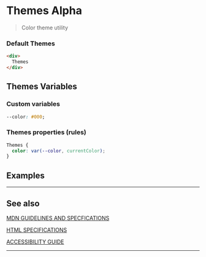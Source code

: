# Themes <span role="note" aria-label="status">Alpha</span>

> Color theme utility

### Default Themes

```html preview
<div>
  Themes
</div>
```

## Themes Variables

### Custom variables

```css
--color: #000;
```

### Themes properties (rules)

```css
Themes {
  color: var(--color, currentColor);
}
```

## Examples

----
## See also



[MDN GUIDELINES AND SPECFICATIONS](https: ':_target="_blank"')

[HTML SPECIFICATIONS](https:// ':_target="_blank"')

[ACCESSIBILITY GUIDE](https://, ':_target="_blank"')

----
